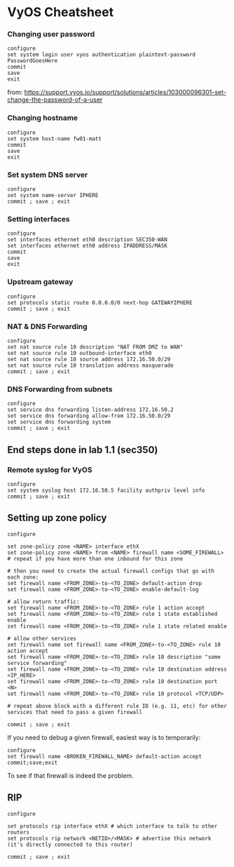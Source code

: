 # VyOS Cheatsheet

### Changing user password
```
configure
set system login user vyos authentication plaintext-password PasswordGoesHere
commit
save
exit
```
from: https://support.vyos.io/support/solutions/articles/103000096301-set-change-the-password-of-a-user

### Changing hostname
```
configure
set system host-name fw01-matt
commit
save
exit 
```

### Set system DNS server
```
configure
set system name-server IPHERE
commit ; save ; exit
```

### Setting interfaces
```
configure
set interfaces ethernet eth0 description SEC350-WAN
set interfaces ethernet eth0 address IPADDRESS/MASK
commit
save
exit
```

### Upstream gateway
```
configure
set protocols static route 0.0.0.0/0 next-hop GATEWAYIPHERE
commit ; save ; exit
```

### NAT & DNS Forwarding
```
configure
set nat source rule 10 description "NAT FROM DMZ to WAN"
set nat source rule 10 outbound-interface eth0
set nat source rule 10 source address 172.16.50.0/29
set nat source rule 10 translation address masquerade
commit ; save ; exit
```

### DNS Forwarding from subnets
```
configure
set service dns forwarding listen-address 172.16.50.2
set service dns forwarding allow-from 172.16.50.0/29
set service dns forwarding system
commit ; save ; exit
```

## End steps done in lab 1.1 (sec350)

### Remote syslog for VyOS
```
configure
set system syslog host 172.16.50.5 facility authpriv level info
commit ; save ; exit
```

## Setting up zone policy
```
configure

set zone-policy zone <NAME> interface ethX
set zone-policy zone <NAME> from <NAME> firewall name <SOME_FIREWALL>
# repeat if you have more than one inbound for this zone

# then you need to create the actual firewall configs that go with each zone:
set firewall name <FROM_ZONE>-to-<TO_ZONE> default-action drop
set firewall name <FROM_ZONE>-to-<TO_ZONE> enable-default-log

# allow return traffic:
set firewall name <FROM_ZONE>-to-<TO_ZONE> rule 1 action accept
set firewall name <FROM_ZONE>-to-<TO_ZONE> rule 1 state established enable
set firewall name <FROM_ZONE>-to-<TO_ZONE> rule 1 state related enable

# allow other services
set firewall name set firewall name <FROM_ZONE>-to-<TO_ZONE> rule 10 action accept
set firewall name <FROM_ZONE>-to-<TO_ZONE> rule 10 description "some service forwarding"
set firewall name <FROM_ZONE>-to-<TO_ZONE> rule 10 destination address <IP_HERE>
set firewall name <FROM_ZONE>-to-<TO_ZONE> rule 10 destination port <N>
set firewall name <FROM_ZONE>-to-<TO_ZONE> rule 10 protocol <TCP/UDP>

# repeat above block with a different rule ID (e.g. 11, etc) for other services that need to pass a given firewall

commit ; save ; exit
```

If you need to debug a given firewall, easiest way is to temporarily:
```
configure
set firewall name <BROKEN_FIREWALL_NAME> default-action accept
commit;save;exit
```

To see if that firewall is indeed the problem.

## RIP
```
configure

set protocols rip interface ethX # which interface to talk to other routers
set protocols rip network <NETID>/<MASK> # advertise this network (it's directly connected to this router)

commit ; save ; exit
```